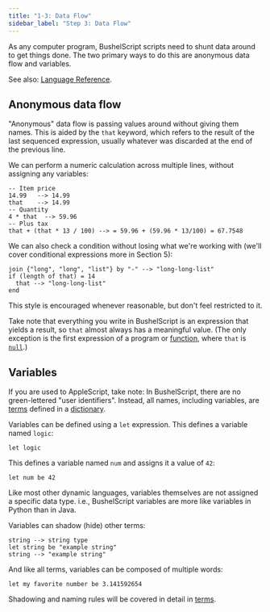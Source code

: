 ```yaml
---
title: "1-3: Data Flow"
sidebar_label: "Step 3: Data Flow"
---
```


As any computer program, BushelScript scripts need to shunt data around to get things done. The two primary ways to do this are anonymous data flow and variables.

See also: [Language Reference](/docs/ref/data-flow).

## Anonymous data flow

"Anonymous" data flow is passing values around without giving them names. This is aided by the `that` keyword, which refers to the result of the last sequenced expression, usually whatever was discarded at the end of the previous line.

We can perform a numeric calculation across multiple lines, without assigning any variables:

```
-- Item price
14.99   --> 14.99
that    --> 14.99
-- Quantity
4 * that  --> 59.96
-- Plus tax
that + (that * 13 / 100) --> = 59.96 + (59.96 * 13/100) = 67.7548
```

We can also check a condition without losing what we're working with (we'll cover conditional expressions more in Section 5):

```
join {"long", "long", "list"} by "-" --> "long-long-list"
if (length of that) = 14
  that --> "long-long-list"
end
```

This style is encouraged whenever reasonable, but don't feel restricted to it.

Take note that everything you write in BushelScript is an expression that yields a result, so `that` almost always has a meaningful value. (The only exception is the first expression of a program or [function](function), where `that` is [`null`](basic-syntax#null-the-absence-of-a-value).)

## Variables

If you are used to AppleScript, take note: In BushelScript, there are no green-lettered "user identifiers". Instead, all names, including variables, are [terms](terms) defined in a [dictionary](dictionaries).

Variables can be defined using a `let` expression. This defines a variable named `logic`:

```
let logic
```

This defines a variable named `num` and assigns it a value of `42`:

```
let num be 42
```

Like most other dynamic languages, variables themselves are not assigned a specific data type. i.e., BushelScript variables are more like variables in Python than in Java.

Variables can shadow (hide) other terms:

```
string --> string type
let string be "example string"
string --> "example string"
```

And like all terms, variables can be composed of multiple words:

```
let my favorite number be 3.141592654
```

Shadowing and naming rules will be covered in detail in [terms](terms).
